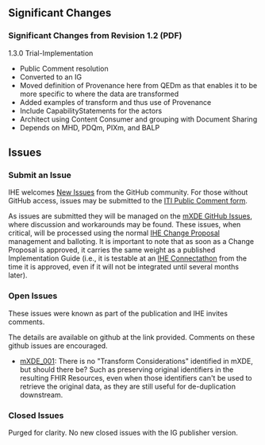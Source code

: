
## Significant Changes

### Significant Changes from Revision 1.2 (PDF)

1.3.0 Trial-Implementation

- Public Comment resolution
- Converted to an IG
- Moved definition of Provenance here from QEDm as that enables it to be more specific to where the data are transformed
- Added examples of transform and thus use of Provenance
- Include CapabilityStatements for the actors
- Architect using Content Consumer and grouping with Document Sharing
- Depends on MHD, PDQm, PIXm, and BALP

## Issues

### Submit an Issue

IHE welcomes [New Issues](https://github.com/IHE/ITI.mXDE/issues/new/choose) from the GitHub community.
For those without GitHub access, issues may be submitted to the [ITI Public Comment form](https://www.ihe.net/ITI_Public_Comments/).

As issues are submitted they will be managed on the [mXDE GitHub Issues](https://github.com/IHE/ITI.mXDE/issues), where discussion and workarounds may be found. These issues, when critical, will be processed using the normal [IHE Change Proposal](https://wiki.ihe.net/index.php/Category:CPs) management and balloting.
It is important to note that as soon as a Change Proposal is approved, it carries the same weight as a published Implementation Guide (i.e., it is testable at an [IHE Connectathon](https://www.ihe.net/participate/connectathon/) from the time it is approved, even if it will not be integrated until several months later).

### Open Issues

These issues were known as part of the publication and IHE invites comments.

The details are available on github at the link provided. Comments on these github issues are encouraged.

- [mXDE_001](https://github.com/IHE/ITI.mXDE/issues/1): There is no "Transform Considerations" identified in mXDE, but should there be? Such as preserving original identifiers in the resulting FHIR Resources, even when those identifiers can't be used to retrieve the original data, as they are still useful for de-duplication downstream.

### Closed Issues

Purged for clarity. No new closed issues with the IG publisher version.
